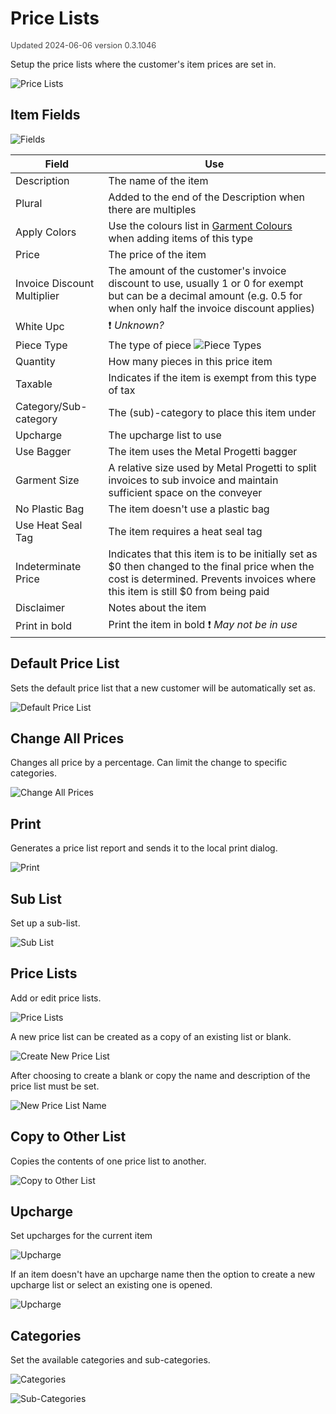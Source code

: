 # Price Lists
<span style="font-size:.8rem;opacity:.8">Updated 2024-06-06 version 0.3.1046</span>

Setup the price lists where the customer's item prices are set in.

![Price Lists](../../../.attachments/Documentation/PriceLists.png "Price Lists")

## Item Fields

![Fields](../../../.attachments/Documentation/PriceLists-Options.png "Fields")

| Field | Use |
| --- | --- |
| Description | The name of the item |
| Plural | Added to the end of the Description when there are multiples |
| Apply Colors | Use the colours list in [Garment Colours](../All-Employees/Garment-Colours.md) when adding items of this type |
| Price | The price of the item |
| Invoice Discount Multiplier | The amount of the customer's invoice discount to use, usually 1 or 0 for exempt but can be a decimal amount (e.g. 0.5 for when only half the invoice discount applies) |
| White Upc | ❗ _Unknown?_ | 
| Piece Type | The type of piece ![Piece Types](../../../.attachments/Documentation/PriceLists-PieceTypes.png "Piece Types") |
| Quantity | How many pieces in this price item |
| Taxable | Indicates if the item is exempt from this type of tax |
| Category/Sub-category | The (sub)-category to place this item under |
| Upcharge | The upcharge list to use |
| Use Bagger | The item uses the Metal Progetti bagger |
| Garment Size | A relative size used by Metal Progetti to split invoices to sub invoice and maintain sufficient space on the conveyer |
| No Plastic Bag | The item doesn't use a plastic bag |
| Use Heat Seal Tag | The item requires a heat seal tag |
| Indeterminate Price | Indicates that this item is to be initially set as $0 then changed to the final price when the cost is determined. Prevents invoices where this item is still $0 from being paid |
| Disclaimer | Notes about the item |
| Print in bold | Print the item in bold ❗ _May not be in use_ |

## Default Price List

Sets the default price list that a new customer will be automatically set as.

![Default Price List](../../../.attachments/Documentation/PriceLists-DefaultPriceList.png "Default Price List")

## Change All Prices

Changes all price by a percentage. Can limit the change to specific categories.

![Change All Prices](../../../.attachments/Documentation/PriceLists-ChangeAllPrices.png "Change All Prices")

## Print

Generates a price list report and sends it to the local print dialog.

![Print](../../../.attachments/Documentation/PriceLists-Print.png "Print")

## Sub List

Set up a sub-list.

![Sub List](../../../.attachments/Documentation/PriceLists-SubList.png "Sub List")

## Price Lists

Add or edit price lists.

![Price Lists](../../../.attachments/Documentation/PriceLists-PriceLists.png "Price Lists")

A new price list can be created as a copy of an existing list or blank.

![Create New Price List](../../../.attachments/Documentation/PriceLists-CreateNewPriceList.png "Create New Price List")

After choosing to create a blank or copy the name and description of the price list must be set.

![New Price List Name](../../../.attachments/Documentation/PriceLists-NewPriceListName.png "New Price List Name")

## Copy to Other List

Copies the contents of one price list to another.

![Copy to Other List](../../../.attachments/Documentation/PriceLists-CopyToOtherList.png "Copy to Other List")

## Upcharge

Set upcharges for the current item

![Upcharge](../../../.attachments/Documentation/PriceLists-Upcharge.png "Upcharge")

If an item doesn't have an upcharge name then the option to create a new upcharge list or select an existing one is opened.

![Upcharge](../../../.attachments/Documentation/PriceLists-Upcharge-New.png "Upcharge")

## Categories

Set the available categories and sub-categories.

![Categories](../../../.attachments/Documentation/PriceLists-Categories.png "Categories")

![Sub-Categories](../../../.attachments/Documentation/PriceLists-SubCategories.png "Sub-Categories")